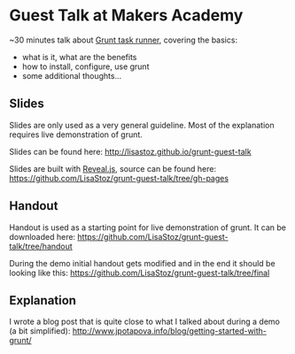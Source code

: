 # Guest Talk at Makers Academy

~30 minutes talk about [Grunt task runner](https://www.google.com), covering the basics:

* what is it, what are the benefits
* how to install, configure, use grunt
* some additional thoughts...

## Slides

Slides are only used as a very general guideline. Most of the explanation requires
live demonstration of grunt.

Slides can be found here: http://lisastoz.github.io/grunt-guest-talk

Slides are built with [Reveal.js](https://github.com/hakimel/reveal.js/),
source can be found here: https://github.com/LisaStoz/grunt-guest-talk/tree/gh-pages


## Handout

Handout is used as a starting point for live demonstration of grunt.
It can be downloaded here: https://github.com/LisaStoz/grunt-guest-talk/tree/handout

During the demo initial handout gets modified and in the end it should be looking
like this: https://github.com/LisaStoz/grunt-guest-talk/tree/final

## Explanation

I wrote a blog post that is quite close to what I talked about during a demo (a bit simplified):
http://www.jpotapova.info/blog/getting-started-with-grunt/
